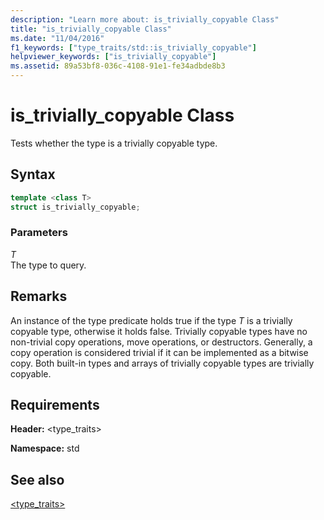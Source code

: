```yaml
---
description: "Learn more about: is_trivially_copyable Class"
title: "is_trivially_copyable Class"
ms.date: "11/04/2016"
f1_keywords: ["type_traits/std::is_trivially_copyable"]
helpviewer_keywords: ["is_trivially_copyable"]
ms.assetid: 89a53bf8-036c-4108-91e1-fe34adbde8b3
---
```

# is_trivially_copyable Class

Tests whether the type is a trivially copyable type.

## Syntax

```cpp
template <class T>
struct is_trivially_copyable;
```

### Parameters

*T*\
The type to query.

## Remarks

An instance of the type predicate holds true if the type *T* is a trivially copyable type, otherwise it holds false. Trivially copyable types have no non-trivial copy operations, move operations, or destructors. Generally, a copy operation is considered trivial if it can be implemented as a bitwise copy. Both built-in types and arrays of trivially copyable types are trivially copyable.

## Requirements

**Header:** \<type_traits>

**Namespace:** std

## See also

[<type_traits>](../standard-library/type-traits.md)
